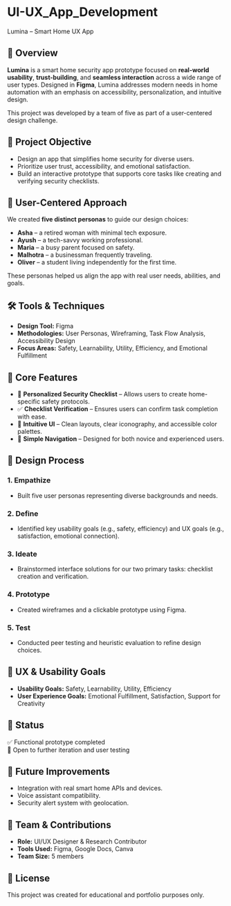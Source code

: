 # UI-UX_App_Development
Lumina – Smart Home UX App

## 📱 Overview
**Lumina** is a smart home security app prototype focused on **real-world usability**, **trust-building**, and **seamless interaction** across a wide range of user types. Designed in **Figma**, Lumina addresses modern needs in home automation with an emphasis on accessibility, personalization, and intuitive design.

This project was developed by a team of five as part of a user-centered design challenge.


## 🎯 Project Objective
- Design an app that simplifies home security for diverse users.
- Prioritize user trust, accessibility, and emotional satisfaction.
- Build an interactive prototype that supports core tasks like creating and verifying security checklists.


## 👥 User-Centered Approach

We created **five distinct personas** to guide our design choices:
- **Asha** – a retired woman with minimal tech exposure.
- **Ayush** – a tech-savvy working professional.
- **Maria** – a busy parent focused on safety.
- **Malhotra** – a businessman frequently traveling.
- **Oliver** – a student living independently for the first time.

These personas helped us align the app with real user needs, abilities, and goals.


## 🛠️ Tools & Techniques
- **Design Tool:** Figma
- **Methodologies:** User Personas, Wireframing, Task Flow Analysis, Accessibility Design
- **Focus Areas:** Safety, Learnability, Utility, Efficiency, and Emotional Fulfillment


## 🧩 Core Features
- 📝 **Personalized Security Checklist** – Allows users to create home-specific safety protocols.
- ✅ **Checklist Verification** – Ensures users can confirm task completion with ease.
- 📲 **Intuitive UI** – Clean layouts, clear iconography, and accessible color palettes.
- 🧠 **Simple Navigation** – Designed for both novice and experienced users.


## 🔄 Design Process

### 1. Empathize
- Built five user personas representing diverse backgrounds and needs.

### 2. Define
- Identified key usability goals (e.g., safety, efficiency) and UX goals (e.g., satisfaction, emotional connection).

### 3. Ideate
- Brainstormed interface solutions for our two primary tasks: checklist creation and verification.

### 4. Prototype
- Created wireframes and a clickable prototype using Figma.

### 5. Test
- Conducted peer testing and heuristic evaluation to refine design choices.


## 🧠 UX & Usability Goals
- **Usability Goals:** Safety, Learnability, Utility, Efficiency  
- **User Experience Goals:** Emotional Fulfillment, Satisfaction, Support for Creativity


## 📌 Status
✅ Functional prototype completed  
🔄 Open to further iteration and user testing


## 🌟 Future Improvements
- Integration with real smart home APIs and devices.
- Voice assistant compatibility.
- Security alert system with geolocation.



## 👥 Team & Contributions
- **Role:** UI/UX Designer & Research Contributor  
- **Tools Used:** Figma, Google Docs, Canva  
- **Team Size:** 5 members


## 📝 License
This project was created for educational and portfolio purposes only.

